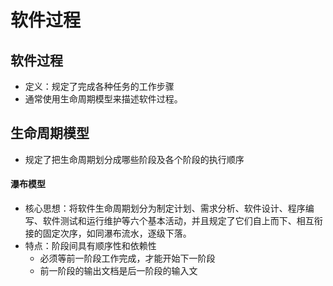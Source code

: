 # 软件过程
## 软件过程
- 定义：规定了完成各种任务的工作步骤
- 通常使用生命周期模型来描述软件过程。
## 生命周期模型
- 规定了把生命周期划分成哪些阶段及各个阶段的执行顺序
#### 瀑布模型
- 核心思想：将软件生命周期划分为制定计划、需求分析、软件设计、程序编写、软件测试和运行维护等六个基本活动，并且规定了它们自上而下、相互衔接的固定次序，如同瀑布流水，逐级下落。
- 特点：阶段间具有顺序性和依赖性
  - 必须等前一阶段工作完成，才能开始下一阶段
  - 前一阶段的输出文档是后一阶段的输入文

